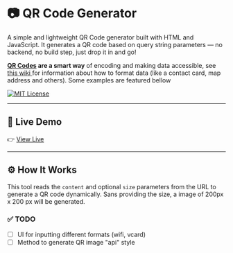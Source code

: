# 📷 QR Code Generator

A simple and lightweight QR Code generator built with HTML and JavaScript. It generates a QR code based on query string parameters — no backend, no build step, just drop it in and go!

**[QR Codes](https://en.wikipedia.org/wiki/QR_code) are a smart way** of encoding and making data accessible, see <a href="https://github.com/zxing/zxing/wiki/Barcode-Contents" target="_blank">this wiki </a> for information about how to format data (like a contact card, map address and others). Some examples are featured bellow

[![MIT License](https://img.shields.io/badge/license-MIT-blue.svg)](LICENSE)

---

## 🔗 Live Demo

👉 <a href="https://ovidiuchis.github.io/qrgenerator/" target="_blank">View Live</a>

---

## ⚙️ How It Works

This tool reads the `content` and optional `size` parameters from the URL to generate a QR code dynamically.
Sans providing the size, a image of 200px x 200 px will be generated.

### ✅ TODO

- [ ] UI for inputting different formats (wifi, vcard)
- [ ] Method to generate QR image "api" style
